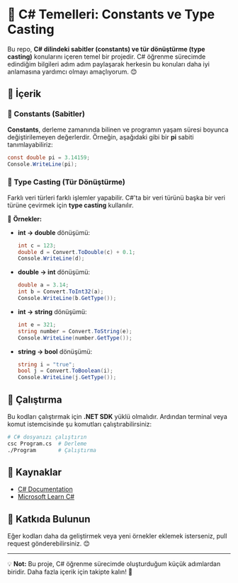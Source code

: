 # 🚀 C# Temelleri: Constants ve Type Casting

Bu repo, **C# dilindeki sabitler (constants) ve tür dönüştürme (type casting)** konularını içeren temel bir projedir. C# öğrenme sürecimde edindiğim bilgileri adım adım paylaşarak herkesin bu konuları daha iyi anlamasına yardımcı olmayı amaçlıyorum. 😊

## 📌 İçerik

### 🔹 Constants (Sabitler)
**Constants**, derleme zamanında bilinen ve programın yaşam süresi boyunca değiştirilemeyen değerlerdir. Örneğin, aşağıdaki gibi bir **pi** sabiti tanımlayabiliriz:

```csharp
const double pi = 3.14159;
Console.WriteLine(pi);
```

### 🔹 Type Casting (Tür Dönüştürme)
Farklı veri türleri farklı işlemler yapabilir. C#'ta bir veri türünü başka bir veri türüne çevirmek için **type casting** kullanılır.

📌 **Örnekler:**
- **int → double** dönüşümü:
    ```csharp
    int c = 123;
    double d = Convert.ToDouble(c) + 0.1;
    Console.WriteLine(d);
    ```
- **double → int** dönüşümü:
    ```csharp
    double a = 3.14;
    int b = Convert.ToInt32(a);
    Console.WriteLine(b.GetType());
    ```
- **int → string** dönüşümü:
    ```csharp
    int e = 321;
    string number = Convert.ToString(e);
    Console.WriteLine(number.GetType());
    ```
- **string → bool** dönüşümü:
    ```csharp
    string i = "true";
    bool j = Convert.ToBoolean(i);
    Console.WriteLine(j.GetType());
    ```

## 🎯 Çalıştırma
Bu kodları çalıştırmak için **.NET SDK** yüklü olmalıdır. Ardından terminal veya komut istemcisinde şu komutları çalıştırabilirsiniz:
```sh
# C# dosyanızı çalıştırın
csc Program.cs  # Derleme
./Program       # Çalıştırma
```

## 📂 Kaynaklar
- [C# Documentation](https://learn.microsoft.com/en-us/dotnet/csharp/)
- [Microsoft Learn C#](https://learn.microsoft.com/en-us/training/paths/csharp-first-steps/)

## 🚀 Katkıda Bulunun
Eğer kodları daha da geliştirmek veya yeni örnekler eklemek isterseniz, pull request gönderebilirsiniz. 😊

---
💡 **Not:** Bu proje, C# öğrenme sürecimde oluşturduğum küçük adımlardan biridir. Daha fazla içerik için takipte kalın! 🚀

